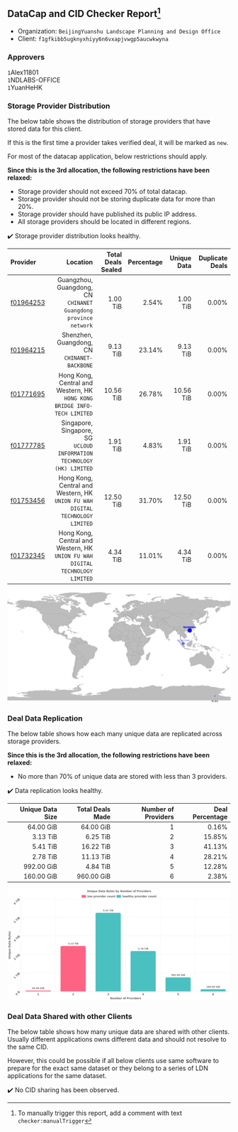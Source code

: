 ## DataCap and CID Checker Report[^1]
 - Organization: `BeijingYuanshu Landscape Planning and Design Office`
 - Client: `f1gfkibb5ugknyxhiyy6n6vxapjvwgp5aucwkwyna`
### Approvers
`1`Alex11801<br/>`1`NDLABS-OFFICE<br/>`1`YuanHeHK

### Storage Provider Distribution
The below table shows the distribution of storage providers that have stored data for this client.

If this is the first time a provider takes verified deal, it will be marked as `new`.

For most of the datacap application, below restrictions should apply.

**Since this is the 3rd allocation, the following restrictions have been relaxed:**
 - Storage provider should not exceed 70% of total datacap.
 - Storage provider should not be storing duplicate data for more than 20%.
 - Storage provider should have published its public IP address.
 - All storage providers should be located in different regions.

✔️ Storage provider distribution looks healthy.

| Provider                                              |                                                                         Location | Total Deals Sealed | Percentage | Unique Data | Duplicate Deals |
| :---------------------------------------------------- | -------------------------------------------------------------------------------: | -----------------: | ---------: | ----------: | --------------: |
| [f01964253](https://filfox.info/en/address/f01964253) |               Guangzhou, Guangdong, CN<br/>`CHINANET Guangdong province network` |           1.00 TiB |      2.54% |    1.00 TiB |           0.00% |
| [f01964215](https://filfox.info/en/address/f01964215) |                                  Shenzhen, Guangdong, CN<br/>`CHINANET-BACKBONE` |           9.13 TiB |     23.14% |    9.13 TiB |           0.00% |
| [f01771695](https://filfox.info/en/address/f01771695) |      Hong Kong, Central and Western, HK<br/>`HONG KONG BRIDGE INFO-TECH LIMITED` |          10.56 TiB |     26.78% |   10.56 TiB |           0.00% |
| [f01777785](https://filfox.info/en/address/f01777785) |        Singapore, Singapore, SG<br/>`UCLOUD INFORMATION TECHNOLOGY (HK) LIMITED` |           1.91 TiB |      4.83% |    1.91 TiB |           0.00% |
| [f01753456](https://filfox.info/en/address/f01753456) | Hong Kong, Central and Western, HK<br/>`UNION FU WAH DIGITAL TECHNOLOGY LIMITED` |          12.50 TiB |     31.70% |   12.50 TiB |           0.00% |
| [f01732345](https://filfox.info/en/address/f01732345) | Hong Kong, Central and Western, HK<br/>`UNION FU WAH DIGITAL TECHNOLOGY LIMITED` |           4.34 TiB |     11.01% |    4.34 TiB |           0.00% |

![Provider Distribution](https://raw.githubusercontent.com/data-preservation-programs/filplus-checker-assets/main/filecoin-project/filecoin-plus-large-datasets/issues/958/1675073219658.png)
### Deal Data Replication
The below table shows how each many unique data are replicated across storage providers.

**Since this is the 3rd allocation, the following restrictions have been relaxed:**
- No more than 70% of unique data are stored with less than 3 providers.

✔️ Data replication looks healthy.

| Unique Data Size | Total Deals Made | Number of Providers | Deal Percentage |
| ---------------: | ---------------: | ------------------: | --------------: |
|        64.00 GiB |        64.00 GiB |                   1 |           0.16% |
|         3.13 TiB |         6.25 TiB |                   2 |          15.85% |
|         5.41 TiB |        16.22 TiB |                   3 |          41.13% |
|         2.78 TiB |        11.13 TiB |                   4 |          28.21% |
|       992.00 GiB |         4.84 TiB |                   5 |          12.28% |
|       160.00 GiB |       960.00 GiB |                   6 |           2.38% |

![Replication Distribution](https://raw.githubusercontent.com/data-preservation-programs/filplus-checker-assets/main/filecoin-project/filecoin-plus-large-datasets/issues/958/1675073220219.png)
### Deal Data Shared with other Clients
The below table shows how many unique data are shared with other clients.
Usually different applications owns different data and should not resolve to the same CID.

However, this could be possible if all below clients use same software to prepare for the exact same dataset or they belong to a series of LDN applications for the same dataset.

✔️ No CID sharing has been observed.

[^1]: To manually trigger this report, add a comment with text `checker:manualTrigger`
